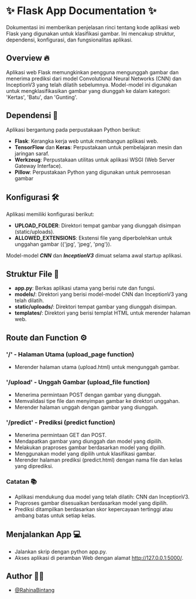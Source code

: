 # ✨ Flask App Documentation ✨
Dokumentasi ini memberikan penjelasan rinci tentang kode aplikasi web Flask yang digunakan untuk klasifikasi gambar. Ini mencakup struktur, dependensi, konfigurasi, dan fungsionalitas aplikasi.

## Overview 🔥
Aplikasi web Flask memungkinkan pengguna mengunggah gambar dan menerima prediksi dari model Convolutional Neural Networks (CNN) dan InceptionV3 yang telah dilatih sebelumnya. Model-model ini digunakan untuk mengklasifikasikan gambar yang diunggah ke dalam kategori: 'Kertas', 'Batu', dan 'Gunting'.

## Dependensi 📃
Aplikasi bergantung pada perpustakaan Python berikut:
- **Flask**: Kerangka kerja web untuk membangun aplikasi web.
- **TensorFlow** dan **Keras**: Perpustakaan untuk pembelajaran mesin dan jaringan saraf.
- **Werkzeug**: Perpustakaan utilitas untuk aplikasi WSGI (Web Server Gateway Interface).
- **Pillow**: Perpustakaan Python yang digunakan untuk pemrosesan gambar

## Konfigurasi 🛠
Aplikasi memiliki konfigurasi berikut:

- **UPLOAD_FOLDER**: Direktori tempat gambar yang diunggah disimpan (static/uploads).
- **ALLOWED_EXTENSIONS**: Ekstensi file yang diperbolehkan untuk unggahan gambar ({'jpg', 'jpeg', 'png'}).

Model-model ***CNN*** dan ***InceptionV3*** dimuat selama awal startup aplikasi.

## Struktur File 📄
- **app.py**: Berkas aplikasi utama yang berisi rute dan fungsi.
- **models/**: Direktori yang berisi model-model CNN dan InceptionV3 yang telah dilatih.
- **static/uploads/**: Direktori tempat gambar yang diunggah disimpan.
- **templates/**: Direktori yang berisi templat HTML untuk merender halaman web.

## Route dan Function ⚙

### '/' - Halaman Utama (upload_page function)
- Merender halaman utama (upload.html) untuk mengunggah gambar.

### '/upload' - Unggah Gambar (upload_file function)
- Menerima permintaan POST dengan gambar yang diunggah.
- Memvalidasi tipe file dan menyimpan gambar ke direktori unggahan.
- Merender halaman unggah dengan gambar yang diunggah.

### '/predict' - Prediksi (predict function)
- Menerima permintaan GET dan POST.
- Mendapatkan gambar yang diunggah dan model yang dipilih.
- Melakukan praproses gambar berdasarkan model yang dipilih.
- Menggunakan model yang dipilih untuk klasifikasi gambar.
- Merender halaman prediksi (predict.html) dengan nama file dan kelas yang diprediksi.

### Catatan 📚
- Aplikasi mendukung dua model yang telah dilatih: CNN dan InceptionV3.
- Praproses gambar disesuaikan berdasarkan model yang dipilih.
- Prediksi ditampilkan berdasarkan skor kepercayaan tertinggi atau ambang batas untuk setiap kelas.

## Menjalankan App 💻
- Jalankan skrip dengan python app.py.
- Akses aplikasi di peramban Web dengan alamat http://127.0.0.1:5000/.

## Author 👨‍💻 
- [@RahinaBintang](https://github.com/RahinaBintang)
